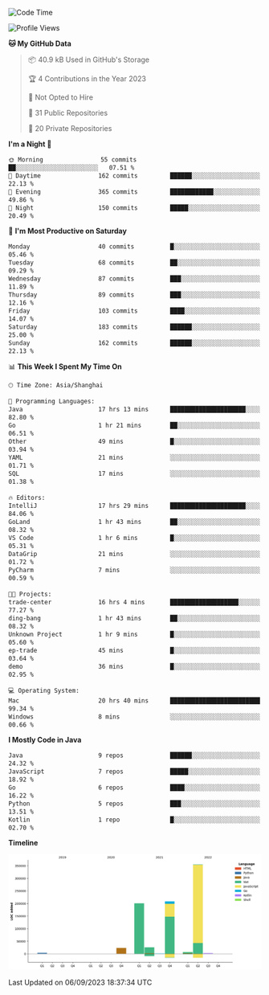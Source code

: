 <!--START_SECTION:waka-->
![Code Time](http://img.shields.io/badge/Code%20Time-2%2C047%20hrs%2048%20mins-blue)

![Profile Views](http://img.shields.io/badge/Profile%20Views-0-blue)

**🐱 My GitHub Data** 

> 📦 40.9 kB Used in GitHub's Storage 
 > 
> 🏆 4 Contributions in the Year 2023
 > 
> 🚫 Not Opted to Hire
 > 
> 📜 31 Public Repositories 
 > 
> 🔑 20 Private Repositories 
 > 
**I'm a Night 🦉** 

```text
🌞 Morning                55 commits          ██░░░░░░░░░░░░░░░░░░░░░░░   07.51 % 
🌆 Daytime                162 commits         ██████░░░░░░░░░░░░░░░░░░░   22.13 % 
🌃 Evening                365 commits         ████████████░░░░░░░░░░░░░   49.86 % 
🌙 Night                  150 commits         █████░░░░░░░░░░░░░░░░░░░░   20.49 % 
```
📅 **I'm Most Productive on Saturday** 

```text
Monday                   40 commits          █░░░░░░░░░░░░░░░░░░░░░░░░   05.46 % 
Tuesday                  68 commits          ██░░░░░░░░░░░░░░░░░░░░░░░   09.29 % 
Wednesday                87 commits          ███░░░░░░░░░░░░░░░░░░░░░░   11.89 % 
Thursday                 89 commits          ███░░░░░░░░░░░░░░░░░░░░░░   12.16 % 
Friday                   103 commits         ████░░░░░░░░░░░░░░░░░░░░░   14.07 % 
Saturday                 183 commits         ██████░░░░░░░░░░░░░░░░░░░   25.00 % 
Sunday                   162 commits         ██████░░░░░░░░░░░░░░░░░░░   22.13 % 
```


📊 **This Week I Spent My Time On** 

```text
🕑︎ Time Zone: Asia/Shanghai

💬 Programming Languages: 
Java                     17 hrs 13 mins      █████████████████████░░░░   82.80 % 
Go                       1 hr 21 mins        ██░░░░░░░░░░░░░░░░░░░░░░░   06.51 % 
Other                    49 mins             █░░░░░░░░░░░░░░░░░░░░░░░░   03.94 % 
YAML                     21 mins             ░░░░░░░░░░░░░░░░░░░░░░░░░   01.71 % 
SQL                      17 mins             ░░░░░░░░░░░░░░░░░░░░░░░░░   01.38 % 

🔥 Editors: 
IntelliJ                 17 hrs 29 mins      █████████████████████░░░░   84.06 % 
GoLand                   1 hr 43 mins        ██░░░░░░░░░░░░░░░░░░░░░░░   08.32 % 
VS Code                  1 hr 6 mins         █░░░░░░░░░░░░░░░░░░░░░░░░   05.31 % 
DataGrip                 21 mins             ░░░░░░░░░░░░░░░░░░░░░░░░░   01.72 % 
PyCharm                  7 mins              ░░░░░░░░░░░░░░░░░░░░░░░░░   00.59 % 

🐱‍💻 Projects: 
trade-center             16 hrs 4 mins       ███████████████████░░░░░░   77.27 % 
ding-bang                1 hr 43 mins        ██░░░░░░░░░░░░░░░░░░░░░░░   08.32 % 
Unknown Project          1 hr 9 mins         █░░░░░░░░░░░░░░░░░░░░░░░░   05.60 % 
ep-trade                 45 mins             █░░░░░░░░░░░░░░░░░░░░░░░░   03.64 % 
demo                     36 mins             █░░░░░░░░░░░░░░░░░░░░░░░░   02.95 % 

💻 Operating System: 
Mac                      20 hrs 40 mins      █████████████████████████   99.34 % 
Windows                  8 mins              ░░░░░░░░░░░░░░░░░░░░░░░░░   00.66 % 
```

**I Mostly Code in Java** 

```text
Java                     9 repos             ██████░░░░░░░░░░░░░░░░░░░   24.32 % 
JavaScript               7 repos             █████░░░░░░░░░░░░░░░░░░░░   18.92 % 
Go                       6 repos             ████░░░░░░░░░░░░░░░░░░░░░   16.22 % 
Python                   5 repos             ███░░░░░░░░░░░░░░░░░░░░░░   13.51 % 
Kotlin                   1 repo              █░░░░░░░░░░░░░░░░░░░░░░░░   02.70 % 
```



**Timeline**

![Lines of Code chart](https://raw.githubusercontent.com/youtiaoguagua/youtiaoguagua/master/assets/bar_graph.png)


 Last Updated on 06/09/2023 18:37:34 UTC
<!--END_SECTION:waka-->